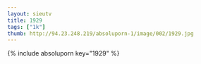 ```yaml
--- 
layout: sieutv
title: 1929
tags: ["1k"]
thumb: http://94.23.248.219/absoluporn-1/image/002/1929.jpg
---
```

{% include absoluporn key="1929" %} 

